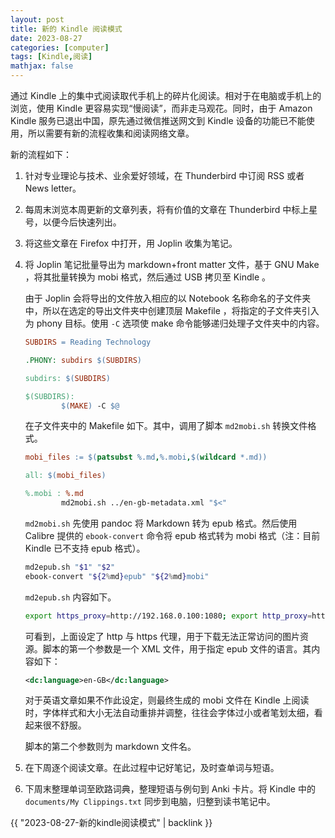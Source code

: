```yaml
---
layout: post
title: 新的 Kindle 阅读模式
date: 2023-08-27
categories: [computer]
tags: [Kindle,阅读]
mathjax: false
---
```


通过 Kindle 上的集中式阅读取代手机上的碎片化阅读。相对于在电脑或手机上的浏览，使用 Kindle 更容易实现“慢阅读”，而非走马观花。同时，由于 Amazon Kindle 服务已退出中国，原先通过微信推送网文到 Kindle 设备的功能已不能使用，所以需要有新的流程收集和阅读网络文章。

新的流程如下：

1.  针对专业理论与技术、业余爱好领域，在 Thunderbird 中订阅 RSS 或者 News letter。
2.  每周末浏览本周更新的文章列表，将有价值的文章在 Thunderbird 中标上星号，以便今后快速列出。
3.  将这些文章在 Firefox 中打开，用 Joplin 收集为笔记。
4.  将 Joplin 笔记批量导出为 markdown+front matter 文件，基于 GNU Make ，将其批量转换为 mobi 格式，然后通过 USB 拷贝至 Kindle 。
    
    由于 Joplin 会将导出的文件放入相应的以 Notebook 名称命名的子文件夹中，所以在选定的导出文件夹中创建顶层 Makefile ，将指定的子文件夹引入为 phony 目标。使用 `-C` 选项使 make 命令能够递归处理子文件夹中的内容。
    
    ```makefile
    SUBDIRS = Reading Technology
    
    .PHONY: subdirs $(SUBDIRS)
    
    subdirs: $(SUBDIRS)
    
    $(SUBDIRS):
            $(MAKE) -C $@
    ```
    
    在子文件夹中的 Makefile 如下。其中，调用了脚本 `md2mobi.sh` 转换文件格式。
    
    ```makefile
    mobi_files := $(patsubst %.md,%.mobi,$(wildcard *.md))
    
    all: $(mobi_files)
    
    %.mobi : %.md
            md2mobi.sh ../en-gb-metadata.xml "$<"
    ```
    
    `md2mobi.sh` 先使用 pandoc 将 Markdown 转为 epub 格式。然后使用 Calibre 提供的 `ebook-convert` 命令将 epub 格式转为 mobi 格式（注：目前 Kindle 已不支持 epub 格式）。
    
    ```bash
    md2epub.sh "$1" "$2"
    ebook-convert "${2%md}epub" "${2%md}mobi"
    ```
    
    `md2epub.sh` 内容如下。
    
    ```bash
    export https_proxy=http://192.168.0.100:1080; export http_proxy=http://192.168.0.100:1080; pandoc -f markdown -t epub --epub-metadata="$1" -o "${2%md}epub" "$2"
    ```
    
    可看到，上面设定了 http 与 https 代理，用于下载无法正常访问的图片资源。脚本的第一个参数是一个 XML 文件，用于指定 epub 文件的语言。其内容如下：
    
    ```xml
    <dc:language>en-GB</dc:language>
    ```
    
    对于英语文章如果不作此设定，则最终生成的 mobi 文件在 Kindle 上阅读时，字体样式和大小无法自动重排并调整，往往会字体过小或者笔划太细，看起来很不舒服。
    
    脚本的第二个参数则为 markdown 文件名。

5.  在下周逐个阅读文章。在此过程中记好笔记，及时查单词与短语。
6.  下周末整理单词至欧路词典，整理短语与例句到 Anki 卡片。将 Kindle 中的 `documents/My Clippings.txt` 同步到电脑，归整到读书笔记中。

{{ "2023-08-27-新的kindle阅读模式" | backlink }}
